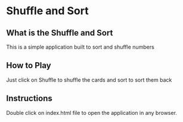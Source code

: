 # Shuffle and Sort

## What is the Shuffle and Sort
This is a simple application built to sort and shuffle numbers

## How to Play
Just click on Shuffle to shuffle the cards and sort to sort them back

## Instructions
Double click on index.html file to open the application in any browser.
